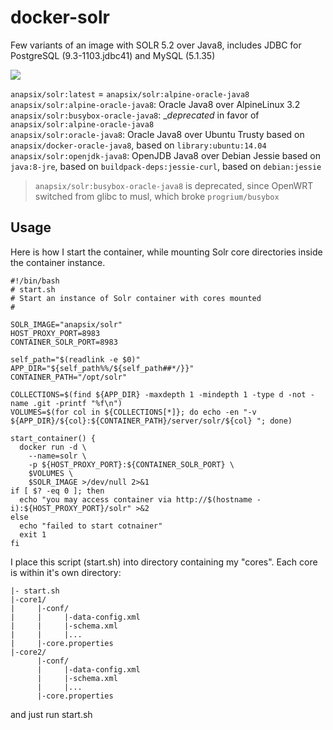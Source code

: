 docker-solr
===================

Few variants of an image with SOLR 5.2 over Java8, includes JDBC for PostgreSQL (9.3-1103.jdbc41) and MySQL (5.1.35)

[![](https://badge.imagelayers.io/anapsix/solr:latest.svg)](https://imagelayers.io/?images=anapsix/solr:latest)

`anapsix/solr:latest` = `anapsix/solr:alpine-oracle-java8`  
`anapsix/solr:alpine-oracle-java8`: Oracle Java8 over AlpineLinux 3.2  
`anapsix/solr:busybox-oracle-java8`: __deprecated_ in favor of `anapsix/solr:alpine-oracle-java8`  
`anapsix/solr:oracle-java8`: Oracle Java8 over Ubuntu Trusty based on `anapsix/docker-oracle-java8`, based on `library:ubuntu:14.04`  
`anapsix/solr:openjdk-java8`: OpenJDB Java8 over Debian Jessie based on `java:8-jre`, based on `buildpack-deps:jessie-curl`, based on `debian:jessie`  

> `anapsix/solr:busybox-oracle-java8` is deprecated, since OpenWRT switched from glibc to musl, which broke `progrium/busybox`


## Usage

Here is how I start the container, while mounting Solr core directories inside the container instance.

    #!/bin/bash
    # start.sh
    # Start an instance of Solr container with cores mounted
    #

    SOLR_IMAGE="anapsix/solr"
    HOST_PROXY_PORT=8983
    CONTAINER_SOLR_PORT=8983

    self_path="$(readlink -e $0)"
    APP_DIR="${self_path%%/${self_path##*/}}"
    CONTAINER_PATH="/opt/solr"

    COLLECTIONS=$(find ${APP_DIR} -maxdepth 1 -mindepth 1 -type d -not -name .git -printf "%f\n")
    VOLUMES=$(for col in ${COLLECTIONS[*]}; do echo -en "-v ${APP_DIR}/${col}:${CONTAINER_PATH}/server/solr/${col} "; done)

    start_container() {
      docker run -d \
        --name=solr \
        -p ${HOST_PROXY_PORT}:${CONTAINER_SOLR_PORT} \
        $VOLUMES \
        $SOLR_IMAGE >/dev/null 2>&1
    if [ $? -eq 0 ]; then
      echo "you may access container via http://$(hostname -i):${HOST_PROXY_PORT}/solr" >&2
    else
      echo "failed to start cotnainer"
      exit 1
    fi



I place this script (start.sh) into directory containing my "cores". Each core is within it's own directory:

    |- start.sh
    |-core1/
    |     |-conf/
    |     |     |-data-config.xml
    |     |     |-schema.xml
    |     |     |...
    |     |-core.properties
    |-core2/
          |-conf/
          |     |-data-config.xml
          |     |-schema.xml
          |     |...
          |-core.properties

and just run start.sh
